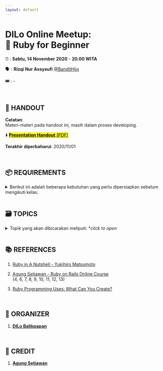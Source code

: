 ```yaml
---
layout: default
---
```


# DILo Online Meetup: <br>💎 Ruby for Beginner

⏰ : **Sabtu, 14 November 2020** - **20.00 WITA**

🗣 : **Rizqi Nur Assyaufi** [@BanditHijo](https://bandithijo.github.io)

🎟️ : -

<br>

## 📑 HANDOUT

**Catatan**: <br>
Materi-materi pada handout ini, masih dalam proses developing.

⬇️ [<mark><b>Presentation Handout</b> (PDF) </mark>](/presentation/dilo_ruby-for-beginner_handout.pdf)

**Terakhir diperbaharui**: 2020/11/01

<br>

## 📦 REQUIREMENTS

<details markdown="1">
  <summary style="cursor:pointer;">Berikut ini adalah beberapa kebutuhan yang perlu dipersiapkan sebelum mengikuti kelas.</summary>

01. **Memasang Ruby (programming language) terlebih dahulu (versi 2.7.2)**
    - Ubuntu & macOS dapat merujuk ke [https://gorails.com/setup](https://gorails.com/setup)<br>
      (hanya bagian installing Ruby dengan Rbenv)
    - Windows dapat merujuk ke [https://rubyinstaller.org/downloads](https://rubyinstaller.org/downloads)
02. **Menyiapkan Terminal Emulator**
    - Ubuntu dapat menggunakan Terminal emulator bawaan Ubuntu
    - macOS dapat menggunakan Terminal, iTerm2, Hyper
    - Windows dapat menggunakan PowerShell, cmder (recommended)
03. **Menyiapkan Text Editor**
    - VSCode

</details>

<br>

## 🗃️ TOPICS

<details markdown="1">
  <summary style="cursor:pointer;">Topik yang akan dibicarakan meliputi: *<i>click to open</i></summary>

01. **Introduction to Ruby Lang**
    - [ ] Sedikit tentang Ruby?
    - [ ] Kenapa memilih Ruby?
    - [ ] Apa yang baru dari Ruby 2.7?
    - [ ] Tips memasang Ruby untuk developer?
    - [ ] Ruby Style Guide
    - [ ] Bagaimana menulis kode & menjalankannya?<br>
          (dengan Text Editor & IRB)
02. **Variable**
    - [ ] Apa itu variable?
    - [ ] Scope/jangkauan dari variable?
03. **Working with String(a)**
    - [ ] String concatenation
    - [ ] String interpolation
    - [ ] Mengecek method-method yang tersedia untuk string<br>
          (Demokan method yang umum digunakan)
    - [ ] Escaping character
    - [ ] Common string manipulation with strip & split
04. **Working with String(b)**
    - [ ] Getting input from user
05. **Working with Number**
    - [ ] Arithmetic operation
    - [ ] Order of arithmetic operation
    - [ ] Times
    - [ ] Upto Downto
06. **Comparison operators**
    - [ ] Show the common comparison operators & methods for comparison
    - [ ] Boolean
07. **Branching/Condition**
    - [ ] If & Else
    - [ ] Unless
    - [ ] If/Unless for one statement
    - [ ] If, Elsif, & Else
    - [ ] If with multiple condition
    - [ ] If nested/bertingkat
    - [ ] Case
    - [ ] Ternary operators
08. **Collection**
    - [ ] Array
    - [ ] Manipulate the Array<br>
          (join, push, pop, shift, unshift)
    - [ ] Hash
    - [ ] Hash default value
    - [ ] Manipulate the Hash<br>
          (add & delete hash item)
    - [ ] Cara alternatif menulis Array & Hash
09. **Looping**
    - [ ] For
    - [ ] Each
    - [ ] Map
    - [ ] Select
    - [ ] While
10. **Method**
    - [ ] Introduction of method
    - [ ] Return value
    - [ ] Dalam kurung adalah opsional
    - [ ] Perbedaan puts & return value
    - [ ] Proc
    - [ ] Lambda
    - [ ] Default parameter value
    - [ ] Named parameter
    - [ ] Splat

    <br><b>Topik tambahan...</b>

11. **File IO**
    - [ ] Write file
    - [ ] Append file
    - [ ] Read file
    - [ ] Delete file
12. **Error Handling**
    - [ ] Begin & Rescue
    - [ ] Rescue parameter
    - [ ] Rescue specific
    - [ ] Demo: membuat Log for error
13. **Object Oriented Programming**
    - [ ] Intro OOP & Dasar OOP
    - [ ] Constructor
    - [ ] Instance variable, Class variable, Global variable
    - [ ] Getter & Setter
    - [ ] Reader, Writer, Accessor
    - [ ] Public, Private, Protected
    - [ ] Inheritance
    - [ ] Super
    - [ ] Class method
14. **Module**
    - [ ] Intro to module
    - [ ] Class module
    - [ ] Include
    - [ ] Extend

</details>

<br>

## 📚 REFERENCES

1. [Ruby in A Nutshell - Yukihiro Matsumoto]()

2. [Agung Setiawan - Ruby on Rails Online Course](https://idrails.com/)<br>
   (4, 6, 7, 8, 9, 10, 11, 12, 13)

3. [Ruby Programming Uses: What Can You Create?](https://www.rubyguides.com/2019/11/what-can-you-do-with-ruby/)


<br>

## 📢 ORGANIZER

1. [**DILo Balikpapan**](https://dilo.id/balikpapan)

<br>

## 🤝 CREDIT

1. [**Agung Setiawan**](https://www.facebook.com/agungsetiawanmu)
